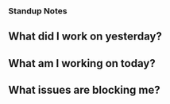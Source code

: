 ### Standup Notes ###
## What did I work on yesterday? ##

## What am I working on today? ##

## What issues are blocking me? ##